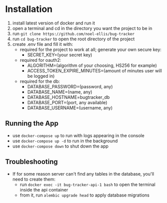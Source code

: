 # Installation

1. install latest version of docker and run it
2. open a terminal and cd in the directory you want the project to be in
3. run `git clone https://github.com/noel-ellis/bug-tracker`
4. run `cd bug-tracker` to open the root directory of the project
5. create .env file and fill it with:
   - required for the project to work at all; generate your own secure key:
     - SECRET_KEY=(your secret key)
   - required for oauth2:
     - ALGORITHM=(algorithm of your choosing, HS256 for example)
     - ACCESS_TOKEN_EXPIRE_MINUTES=(amount of minutes user will be logged in)
   - required for the db:
     - DATABASE_PASSWORD=(password, any)
     - DATABASE_NAME=(name, any)
     - DATABASE_HOSTNAME=bugtracker_db
     - DATABASE_PORT=(port, any available)
     - DATABASE_USERNAME=(username, any)

## Running the App
* use `docker-compose up` to run with logs appearing in the console
* use `docker-compose up -d` to run in the background
* use `docker-compose down` to shut down the app

## Troubleshooting
- If for some reason server can't find any tables in the database, you'll need to create them:
    - run `docker exec -it bug-tracker-api-1 bash` to open the terminal inside the api container
    - from it, run `alembic upgrade head` to apply database migrations
